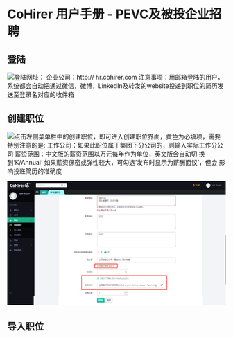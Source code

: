 # CoHirer 用户手册 - PEVC及被投企业招聘

## 登陆

![&#x767B;&#x9646;&#x7F51;&#x5740;&#xFF1A; &#x4F01;&#x4E1A;&#x516C;&#x53F8;&#xFF1A;http:// hr.cohirer.com   &#x6CE8;&#x610F;&#x4E8B;&#x9879;&#xFF1A;&#x7528;&#x90AE;&#x7BB1;&#x767B;&#x9646;&#x7684;&#x7528;&#x6237;&#xFF0C;&#x7CFB;&#x7EDF;&#x90FD;&#x4F1A;&#x81EA;&#x52A8;&#x628A;&#x901A;&#x8FC7;&#x5FAE;&#x4FE1;&#xFF0C;&#x5FAE;&#x535A;&#xFF0C;LinkedIn&#x53CA;&#x8F6C;&#x53D1;&#x7684;website&#x6295;&#x9012;&#x5230;&#x804C;&#x4F4D;&#x7684;&#x7B80;&#x5386;&#x53D1;&#x9001;&#x81F3;&#x767B;&#x5F55;&#x540D;&#x5BF9;&#x5E94;&#x7684;&#x6536;&#x4EF6;&#x7BB1;](.gitbook/assets/image%20%281%29.png)

## 创建职位

![&#x70B9;&#x51FB;&#x5DE6;&#x4FA7;&#x83DC;&#x5355;&#x680F;&#x4E2D;&#x7684;&#x521B;&#x5EFA;&#x804C;&#x4F4D;&#xFF0C;&#x5373;&#x53EF;&#x8FDB;&#x5165;&#x521B;&#x5EFA;&#x804C;&#x4F4D;&#x754C;&#x9762;&#xFF0C;&#x9EC4;&#x8272;&#x4E3A;&#x5FC5;&#x586B;&#x9879;&#xFF0C;&#x9700;&#x8981;&#x7279;&#x522B;&#x6CE8;&#x610F;&#x7684;&#x662F;: &#x5DE5;&#x4F5C;&#x516C;&#x53F8;&#xFF1A;&#x5982;&#x679C;&#x6B64;&#x804C;&#x4F4D;&#x5C5E;&#x4E8E;&#x96C6;&#x56E2;&#x4E0B;&#x5206;&#x516C;&#x53F8;&#x7684;&#xFF0C;&#x5219;&#x8F93;&#x5165;&#x5B9E;&#x9645;&#x5DE5;&#x4F5C;&#x5206;&#x516C;&#x53F8; &#x85AA;&#x8D44;&#x8303;&#x56F4;&#xFF1A;&#x4E2D;&#x6587;&#x7248;&#x7684;&#x85AA;&#x8D44;&#x8303;&#x56F4;&#x4EE5;&#x4E07;&#x5143;&#x6BCF;&#x5E74;&#x4F5C;&#x4E3A;&#x5355;&#x4F4D;&#xFF0C;&#x82F1;&#x6587;&#x7248;&#x4F1A;&#x81EA;&#x52A8;&#x5207;       &#x6362;&#x5230;&#x2018;K/Annual&#x2019; &#x5982;&#x679C;&#x85AA;&#x8D44;&#x4FDD;&#x5BC6;&#x6216;&#x5F39;&#x6027;&#x8F83;&#x5927;&#xFF0C;&#x53EF;&#x52FE;&#x9009;&#x2019;&#x53D1;&#x5E03;&#x65F6;&#x663E;&#x793A;&#x4E3A;&#x85AA;&#x916C;&#x9762;&#x8BAE;&#x2019;&#xFF0C;&#x4F46;&#x4F1A;        &#x5F71;&#x54CD;&#x6295;&#x9012;&#x7B80;&#x5386;&#x7684;&#x51C6;&#x786E;&#x5EA6;](.gitbook/assets/image%20%282%29.png)

![PEVC&#x4E3A;&#x4E0B;&#x5C5E;Portfolio&#x516C;&#x53F8;&#x62DB;&#x4EBA;&#xFF0C;&#x53EF;&#x5148;&#x70B9;&#x51FB;&#x201C;&#x70B9;&#x51FB;&#x5C55;&#x5F00;&#x66F4;&#x591A;&#x9009;&#x9879;&#x201D;&#xFF0C;&#x5E76;&#x5728;&#x201C;&#x5DE5;&#x4F5C;&#x516C;&#x53F8;&#x201D;&#x586B;&#x5165;&#x6B64;&#x804C;&#x4F4D;&#x5B9E;&#x9645;&#x5DE5;&#x4F5C;&#x516C;&#x53F8;](.gitbook/assets/image%20%283%29.png)

## 导入职位

